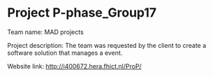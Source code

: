 # Project P-phase_Group17

Team name: MAD projects

Project description: The team was requested by the client to create a software
solution that manages a event.

Website link:
http://i400672.hera.fhict.nl/ProP/